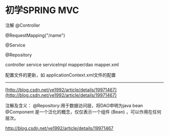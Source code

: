 # 初学SPRING MVC
注解
@Controller

@RequestMapping("/name")

@Service

@Repository

<mapper namespace="" >

controller
service
serviceImpl
mapper/dao
mapper.xml

配置文件的更新，如 applicationContext.xml文件的配置

- - - -

[http://blog.csdn.net/ye1992/article/details/19971467](http://blog.csdn.net/ye1992/article/details/19971467)

注解及含义：
@Repository:用于数据访问层，将DAO申明为java bean
@Component 是一个泛化的概念，仅仅表示一个组件 (Bean) ，可以作用在任何层次。

http://blog.csdn.net/ye1992/article/details/19971467